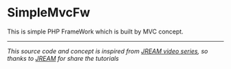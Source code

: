SimpleMvcFw
=====
This is simple PHP FrameWork which is built by MVC concept.


---
_This source code and concept is inspired from [JREAM video series](https://www.youtube.com/playlist?list=PL7A20112CF84B2229&feature=view_all), so thanks to [JREAM](http://jream.com/) for share the tutorials_
